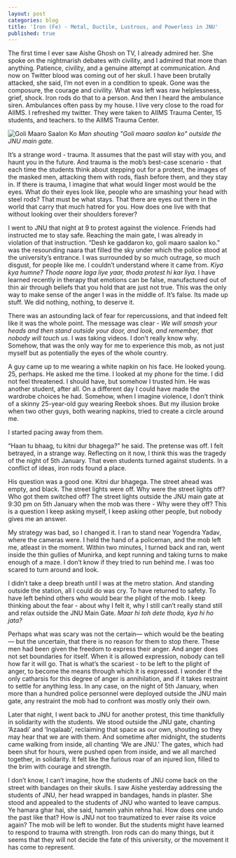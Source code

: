```yaml
---
layout: post
categories: blog
title: 'Iron (Fe) - Metal, Ductile, Lustrous, and Powerless in JNU'
published: true
---
```


The first time I ever saw Aishe Ghosh on TV, I already admired her. She spoke on the nightmarish debates with civility, and I admired that more than anything. Patience, civility, and a genuine attempt at communication. And now on Twitter blood was coming out of her skull. I have been brutally attacked, she said, I’m not even in a condition to speak. Gone was the composure, the courage and civility. What was left was raw helplessness, grief, shock. Iron rods do that to a person. And then I heard the ambulance siren. Ambulances often pass by my house. I live very close to the road for AIIMS. I refreshed my twitter. They were taken to AIIMS Trauma Center, 15 students, and teachers. to the AIIMS Trauma Center.

![Goli Maaro Saalon Ko]({{site.baseurl}}/images/golimaaro.jpeg)
_Man shouting "Goli maaro saalon ko" outside the JNU main gate._

It’s a strange word - trauma. It assumes that the past will stay with you, and haunt you in the future. And trauma is the mob’s best-case scenario - that each time the students think about stepping out for a protest, the images of the masked men, attacking them with rods, flash before them, and they stay in. If there is trauma, I imagine that what would linger most would be the eyes. What do their eyes look like, people who are smashing your head with steel rods? That must be what stays. That there are eyes out there in the world that carry that much hatred for you. How does one live with that without looking over their shoulders forever?

I went to JNU that night at 9 to protest against the violence. Friends had instructed me to stay safe. Reaching the main gate, I was already in violation of that instruction. “Desh ke gaddaron ko, goli maaro saalon ko.” was the resounding naara that filled the sky under which the police stood at the university’s entrance. I was surrounded by so much outrage, so much disgust, for people like me. I couldn’t understand where it came from. _Kiya kya humne? Thode naare laga liye yaar, thoda protest hi kar liya._ I have learned recently in therapy that emotions can be false, manufactured out of thin air through beliefs that you hold that are just not true. This was the only way to make sense of the anger I was in the middle of. It’s false. Its made up stuff. We did nothing, nothing, to deserve it. 

There was an astounding lack of fear for repercussions, and that indeed felt like it was the whole point. The message was clear - _We will smash your heads and then stand outside your door, and look, and remember, that nobody will touch us_. I was taking videos. I don’t really know why. Somehow, that was the only way for me to experience this mob, as not just myself but as potentially the eyes of the whole country. 

A guy came up to me wearing a white napkin on his face. He looked young. 25, perhaps. He asked me the time. I looked at my phone for the time. I did not feel threatened. I should have, but somehow I trusted him. He was another student, after all. On a different day I could have made the wardrobe choices he had. Somehow, when I imagine violence, I don’t think of a skinny 25-year-old guy wearing Reebok shoes. But my illusion broke when two other guys, both wearing napkins, tried to create a circle around me. 

I started pacing away from them. 

“Haan tu bhaag, tu kitni dur bhagega?” he said. The pretense was off. I felt betrayed, in a strange way. Reflecting on it now, I think this was the tragedy of the night of 5th January. That even students turned against students. In a conflict of ideas, iron rods found a place. 

His question was a good one. Kitni dur bhagega. The street ahead was empty, and black. The street lights were off. Why were the street lights off? Who got them switched off? The street lights outside the JNU main gate at 9:30 pm on 5th January when the mob was there - Why were they off? This is a question I keep asking myself, I keep asking other people, but nobody gives me an answer.

My strategy was bad, so I changed it. I ran to stand near Yogendra Yadav, where the cameras were. I held the hand of a policeman, and the mob left me, atleast in the moment. Within two minutes, I turned back and ran, went inside the thin gullies of Munirka, and kept running and taking turns to make enough of a maze. I don’t know if they tried to run behind me. I was too scared to turn around and look. 

I didn’t take a deep breath until I was at the metro station. And standing outside the station, all I could do was cry. To have returned to safety. To have left behind others who would bear the plight of the mob. I keep thinking about the fear - about why I felt it, why I still can’t really stand still and relax outside the JNU Main Gate. _Maar hi toh dete thoda, kya hi ho jata?_ 

Perhaps what was scary was not the certain— which would be the beating — but the uncertain, that there is no reason for them to stop there. These men had been given the freedom to express their anger. And anger does not set boundaries for itself. When it is allowed expression, nobody can tell how far it will go. That is what’s the scariest - to be left to the plight of anger, to become the means through which it is expressed. I wonder if the only catharsis for this degree of anger is annihilation, and if it takes restraint to settle for anything less. In any case, on the night of 5th January, when more than a hundred police personnel were deployed outside the JNU main gate, any restraint the mob had to confront was mostly only their own. 

Later that night, I went back to JNU for another protest, this time thankfully in solidarity with the students. We stood outside the JNU gate, chanting ‘Azaadi’ and ‘Inqalaab’, reclaiming that space as our own, shouting so they may hear that we are with them. And sometime after midnight, the students came walking from inside, all chanting ‘We are JNU.’ The gates, which had been shut for hours, were pushed open from inside, and we all marched together, in solidarity. It felt like the furious roar of an injured lion, filled to the brim with courage and strength.

I don’t know, I can’t imagine, how the students of JNU come back on the street with bandages on their skulls. I saw Aishe yesterday addressing the students of JNU, her head wrapped in bandages, hands in plaster. She stood and appealed to the students of JNU who wanted to leave campus. Ye hamara ghar hai, she said, hamein yahin rehna hai. How does one undo the past like that? How is JNU not too traumatized to ever raise its voice again? The mob will be left to wonder. But the students might have learned to respond to trauma with strength. Iron rods can do many things, but it seems that they will not decide the fate of this university, or the movement it has come to represent.
